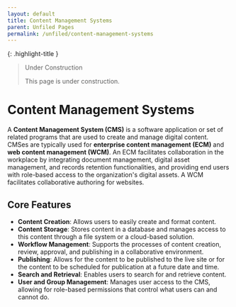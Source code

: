 ```yaml
---
layout: default
title: Content Management Systems
parent: Unfiled Pages
permalink: /unfiled/content-management-systems
---
```


{: .highlight-title }
> Under Construction
>
> This page is under construction.

# Content Management Systems

A **Content Management System (CMS)** is a software application or set of related programs that are used to create and manage digital content. CMSes are typically used for **enterprise content management (ECM)** and **web content management (WCM)**. An ECM facilitates collaboration in the workplace by integrating document management, digital asset management, and records retention functionalities, and providing end users with role-based access to the organization's digital assets. A WCM facilitates collaborative authoring for websites.



## Core Features                                                        
- **Content Creation**: Allows users to easily create and format content.                                                            
- **Content Storage**: Stores content in a database and manages access to this content through a file system or a cloud-based solution.    
- **Workflow Management**: Supports the processes of content creation, review, approval, and publishing in a collaborative environment.    
- **Publishing**: Allows for the content to be published to the live site or for the content to be scheduled for publication at a future date and time.                                                      
- **Search and Retrieval**: Enables users to search for and retrieve content.                                                            
- **User and Group Management**: Manages user access to the CMS, allowing for role-based permissions that control what users can and cannot do.                            